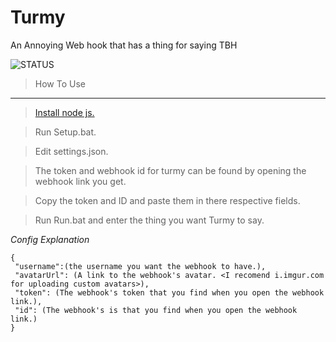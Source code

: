 # Turmy
An Annoying Web hook that has a thing for saying TBH


![STATUS](https://img.shields.io/endpoint.svg?label=Project%20Status%3A&logo=github&style=popout-square&url=https://raw.githubusercontent.com/OtisGoodman/Badge-Controller/master/Turmy.json)



> How To Use
***

> [Install node js.](https://nodejs.org/en/download/current/)


> Run Setup.bat.


>Edit settings.json.

> The token and webhook id for turmy can be found by opening the webhook link you get.

> Copy the token and ID and paste them in there respective fields.

> Run Run.bat and enter the thing you want Turmy to say.


*Config Explanation*
```
{
 "username":(the username you want the webhook to have.),
 "avatarUrl": (A link to the webhook's avatar. <I recomend i.imgur.com for uploading custom avatars>),
 "token": (The webhook's token that you find when you open the webhook link.),
 "id": (The webhook's is that you find when you open the webhook link.)
}
```
